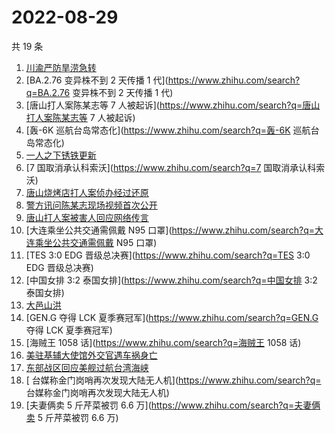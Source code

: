 # 2022-08-29

共 19 条

<!-- BEGIN ZHIHUSEARCH -->
<!-- 最后更新时间 Mon Aug 29 2022 20:22:18 GMT+0800 (China Standard Time) -->
1. [川渝严防旱涝急转](https://www.zhihu.com/search?q=川渝严防旱涝急转)
1. [BA.2.76 变异株不到 2 天传播 1 代](https://www.zhihu.com/search?q=BA.2.76 变异株不到 2 天传播 1 代)
1. [唐山打人案陈某志等 7 人被起诉](https://www.zhihu.com/search?q=唐山打人案陈某志等 7 人被起诉)
1. [轰-6K 巡航台岛常态化](https://www.zhihu.com/search?q=轰-6K 巡航台岛常态化)
1. [一人之下锈铁更新](https://www.zhihu.com/search?q=一人之下锈铁更新)
1. [7 国取消承认科索沃](https://www.zhihu.com/search?q=7 国取消承认科索沃)
1. [唐山烧烤店打人案侦办经过还原](https://www.zhihu.com/search?q=唐山烧烤店打人案侦办经过还原)
1. [警方讯问陈某志现场视频首次公开](https://www.zhihu.com/search?q=警方讯问陈某志现场视频首次公开)
1. [唐山打人案被害人回应网络传言](https://www.zhihu.com/search?q=唐山打人案被害人回应网络传言)
1. [大连乘坐公共交通需佩戴 N95 口罩](https://www.zhihu.com/search?q=大连乘坐公共交通需佩戴 N95 口罩)
1. [TES 3:0 EDG 晋级总决赛](https://www.zhihu.com/search?q=TES 3:0 EDG 晋级总决赛)
1. [中国女排 3:2 泰国女排](https://www.zhihu.com/search?q=中国女排 3:2 泰国女排)
1. [大邑山洪](https://www.zhihu.com/search?q=大邑山洪)
1. [GEN.G 夺得 LCK 夏季赛冠军](https://www.zhihu.com/search?q=GEN.G 夺得 LCK 夏季赛冠军)
1. [海贼王 1058 话](https://www.zhihu.com/search?q=海贼王 1058 话)
1. [美驻基辅大使馆外交官遇车祸身亡](https://www.zhihu.com/search?q=美驻基辅大使馆外交官遇车祸身亡)
1. [东部战区回应美舰过航台湾海峡](https://www.zhihu.com/search?q=东部战区回应美舰过航台湾海峡)
1. [	台媒称金门岗哨再次发现大陆无人机](https://www.zhihu.com/search?q=	台媒称金门岗哨再次发现大陆无人机)
1. [夫妻俩卖 5 斤芹菜被罚 6.6 万](https://www.zhihu.com/search?q=夫妻俩卖 5 斤芹菜被罚 6.6 万)
<!-- END ZHIHUSEARCH -->
